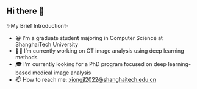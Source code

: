 ## Hi there 👋

✨My Brief Introduction✨
- 😀 I’m a graduate student majoring in Computer Science at ShanghaiTech University
- 👩‍💻 I’m currently working on CT image analysis using deep learning methods
- 🎓 I’m currently looking for a PhD program focused on deep learning-based medical image analysis
- 📫 How to reach me: xiongjl2022@shanghaitech.edu.cn


